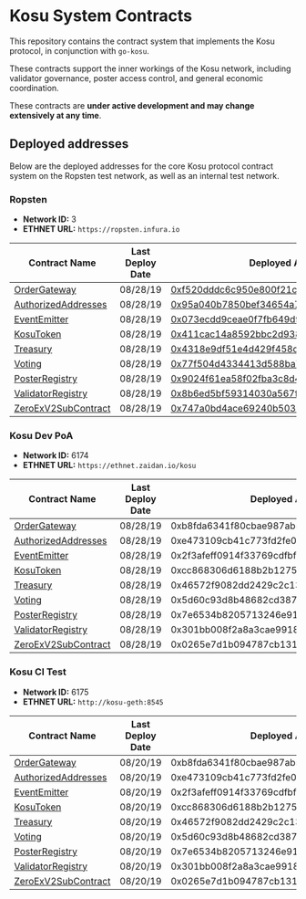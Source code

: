 # Kosu System Contracts

This repository contains the contract system that implements the Kosu protocol, in conjunction with `go-kosu`.

These contracts support the inner workings of the Kosu network, including validator governance, poster access control, and general economic coordination.

These contracts are **under active development and may change extensively at any time**.

## Deployed addresses

Below are the deployed addresses for the core Kosu protocol contract system on the Ropsten test network, as well as an internal test network.

### Ropsten

-   **Network ID:** 3
-   **ETHNET URL:** `https://ropsten.infura.io`

| Contract Name                                                             | Last Deploy Date | Deployed Address                                                                                                              |
| ------------------------------------------------------------------------- | ---------------- | ----------------------------------------------------------------------------------------------------------------------------- |
| [OrderGateway](./contracts/external/OrderGateway.sol)                     | 08/28/19         | [0xf520dddc6c950e800f21c5ef4030f54dbd5714d1](https://ropsten.etherscan.io/address/0xf520dddc6c950e800f21c5ef4030f54dbd5714d1) |
| [AuthorizedAddresses](./contracts/access_control/AuthorizedAddresses.sol) | 08/28/19         | [0x95a040b7850bef34654a7a1fefbb7efab2d3c810](https://ropsten.etherscan.io/address/0x95a040b7850bef34654a7a1fefbb7efab2d3c810) |
| [EventEmitter](./contracts/event/EventEmitter.sol)                        | 08/28/19         | [0x073ecdd9ceae0f7fb649d991b6dbfde8629fcb54](https://ropsten.etherscan.io/address/0x073ecdd9ceae0f7fb649d991b6dbfde8629fcb54) |
| [KosuToken](./contracts/lib/KosuToken.sol)                                | 08/28/19         | [0x411cac14a8592bbc2d9384afe944b1d0e111a886](https://ropsten.etherscan.io/address/0x411cac14a8592bbc2d9384afe944b1d0e111a886) |
| [Treasury](./contracts/treasury/Treasury.sol)                             | 08/28/19         | [0x4318e9df51e4d429f458dd8aae43de6a43bc1117](https://ropsten.etherscan.io/address/0x4318e9df51e4d429f458dd8aae43de6a43bc1117) |
| [Voting](./contracts/voting/Voting.sol)                                   | 08/28/19         | [0x77f504d4334413d588ba78cec795c6a02a901580](https://ropsten.etherscan.io/address/0x77f504d4334413d588ba78cec795c6a02a901580) |
| [PosterRegistry](./contracts/poster/PosterRegistry.sol)                   | 08/28/19         | [0x9024f61ea58f02fba3c8d4f41997851fa31c3ce7](https://ropsten.etherscan.io/address/0x9024f61ea58f02fba3c8d4f41997851fa31c3ce7) |
| [ValidatorRegistry](./contracts/validator/ValidatorRegistry.sol)          | 08/28/19         | [0x8b6ed5bf59314030a567f590a71d4417058f819d](https://ropsten.etherscan.io/address/0x8b6ed5bf59314030a567f590a71d4417058f819d) |
| [ZeroExV2SubContract](./contracts/sub-contracts/ZeroExV2SubContract.sol)  | 08/28/19         | [0x747a0bd4ace69240b50362a06d2f4096e19cc130](https://ropsten.etherscan.io/address/0x747a0bd4ace69240b50362a06d2f4096e19cc130) |

### Kosu Dev PoA

-   **Network ID:** 6174
-   **ETHNET URL:** `https://ethnet.zaidan.io/kosu`

| Contract Name                                                             | Last Deploy Date | Deployed Address                           |
| ------------------------------------------------------------------------- | ---------------- | ------------------------------------------ |
| [OrderGateway](./contracts/external/OrderGateway.sol)                     | 08/28/19         | 0xb8fda6341f80cbae987ab5cd00dce502097e3152 |
| [AuthorizedAddresses](./contracts/access_control/AuthorizedAddresses.sol) | 08/28/19         | 0xe473109cb41c773fd2fe01e83c6e51356f9585d6 |
| [EventEmitter](./contracts/event/EventEmitter.sol)                        | 08/28/19         | 0x2f3afeff0914f33769cdfbf3fcf870c33b26c311 |
| [KosuToken](./contracts/lib/KosuToken.sol)                                | 08/28/19         | 0xcc868306d6188b2b12757a7c3926042b4d3c4e29 |
| [Treasury](./contracts/treasury/Treasury.sol)                             | 08/28/19         | 0x46572f9082dd2429c2c138fa9483a67d4f29d423 |
| [Voting](./contracts/voting/Voting.sol)                                   | 08/28/19         | 0x5d60c93d8b48682cd387c8be7e9461b67ecfbea1 |
| [PosterRegistry](./contracts/poster/PosterRegistry.sol)                   | 08/28/19         | 0x7e6534b8205713246e91a14b462d2dbcac3ede17 |
| [ValidatorRegistry](./contracts/validator/ValidatorRegistry.sol)          | 08/28/19         | 0x301bb008f2a8a3cae9918743fe43428551392773 |
| [ZeroExV2SubContract](./contracts/sub-contracts/ZeroExV2SubContract.sol)  | 08/28/19         | 0x0265e7d1b094787cb13174e18a1cefc41279a6c9 |

### Kosu CI Test

-   **Network ID:** 6175
-   **ETHNET URL:** `http://kosu-geth:8545`

| Contract Name                                                             | Last Deploy Date | Deployed Address                           |
| ------------------------------------------------------------------------- | ---------------- | ------------------------------------------ |
| [OrderGateway](./contracts/external/OrderGateway.sol)                     | 08/20/19         | 0xb8fda6341f80cbae987ab5cd00dce502097e3152 |
| [AuthorizedAddresses](./contracts/access_control/AuthorizedAddresses.sol) | 08/20/19         | 0xe473109cb41c773fd2fe01e83c6e51356f9585d6 |
| [EventEmitter](./contracts/event/EventEmitter.sol)                        | 08/20/19         | 0x2f3afeff0914f33769cdfbf3fcf870c33b26c311 |
| [KosuToken](./contracts/lib/KosuToken.sol)                                | 08/20/19         | 0xcc868306d6188b2b12757a7c3926042b4d3c4e29 |
| [Treasury](./contracts/treasury/Treasury.sol)                             | 08/20/19         | 0x46572f9082dd2429c2c138fa9483a67d4f29d423 |
| [Voting](./contracts/voting/Voting.sol)                                   | 08/20/19         | 0x5d60c93d8b48682cd387c8be7e9461b67ecfbea1 |
| [PosterRegistry](./contracts/poster/PosterRegistry.sol)                   | 08/20/19         | 0x7e6534b8205713246e91a14b462d2dbcac3ede17 |
| [ValidatorRegistry](./contracts/validator/ValidatorRegistry.sol)          | 08/20/19         | 0x301bb008f2a8a3cae9918743fe43428551392773 |
| [ZeroExV2SubContract](./contracts/sub-contracts/ZeroExV2SubContract.sol)  | 08/20/19         | 0x0265e7d1b094787cb13174e18a1cefc41279a6c9 |
